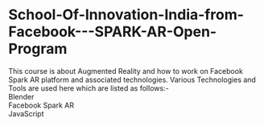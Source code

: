 # School-Of-Innovation-India-from-Facebook---SPARK-AR-Open-Program
This course is about Augmented Reality and how to work on Facebook Spark AR platform and associated technologies.
Various Technologies and Tools are used here which are listed as follows:-  
Blender  
Facebook Spark AR    
JavaScript


